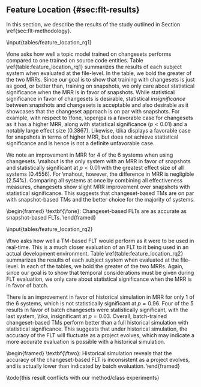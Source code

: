 ## Feature Location {#sec:flt-results}

In this section, we describe the results of the study outlined in Section
\ref{sec:flt-methodology}.

\input{tables/feature_location_rq1}

\fone asks how well a topic model trained on changesets performs compared to
one trained on source code entities.  Table \ref{table:feature_location_rq1}
summarizes the results of each subject system when evaluated at the file-level.
In the table, we bold the greater of the two MRRs.  Since our goal is to
show that training with changesets is just as good, or better than, training on
snapshots, we only care about statistical significance when the MRR is in favor
of snapshots.  While statistical significance in favor of changesets is
desirable, statistical *insignificance* between snapshots and
changesets is acceptable and also desirable as it showcases that the changeset
approach is on par with snapshots.  For example, with respect to \fone,
\openjpa is a favorable case for changesets as it has a higher MRR, along with
statistical significance ($p < 0.01$) and a notably large effect size
($0.3867$).  Likewise, \tika displays a favorable case for snapshots in terms
of higher MRR, but does not achieve statistical significance and is hence is
not a definite unfavorable case.

We note an improvement in MRR for 4 of the 6 systems when using changesets.
\mahout is the only system with an MRR in favor of snapshots and statistically
significant at $p < 0.01$ with the greatest effect size of all systems
($0.4556$).  For \mahout, however, the difference in MRR is negligible (2.54%).
Comparing all systems at once by combining all effectiveness measures,
changesets show slight MRR improvement over snapshots with statistical
significance.  This suggests that changeset-based TMs are on par with
snapshot-based TMs and the better choice for the majority of systems.

\begin{framed}
    \textbf{\fone}:
    Changeset-based FLTs are as accurate as snapshot-based FLTs.
\end{framed}

\input{tables/feature_location_rq2}

\ftwo asks how well a TM-based FLT would perform as it were to be used in
real-time.  This is a much closer evaluation of an FLT to it being used in an
actual development environment.  Table \ref{table:feature_location_rq2}
summarizes the results of each subject system when evaluated at the file-level.
In each of the tables, we bold the greater of the two MRRs.  Again, since our
goal is to show that temporal considerations must be given during FLT
evaluation, we only care about statistical significance when the MRR is in
favor of batch.

There is an improvement in favor of historical simulation in MRR for only 1 of
the 6 systems, which is not statistically significant at $p=0.96$.  Four of the
5 results in favor of batch changesets were statistically significant, with the
last system, \tika, insignificant at $p=0.03$.  Overall, batch-trained
changeset-based TMs perform better than a full historical simulation with
statistical significance.  This suggests that under historical simulation, the
accuracy of the FLT will fluctuate as a project evolves, which may indicate a
more accurate evaluation is possible with a historical simulation.

\begin{framed}
    \textbf{\ftwo}:
    Historical simulation reveals that the accuracy of the changeset-based FLT
    is inconsistent as a project evolves, and is actually lower than indicated by
    batch evaluation.
\end{framed}

\todo{this result conflicts with our method/class experiments}
